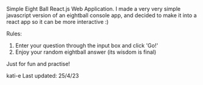 Simple Eight Ball React.js Web Application. 
I made a very very simple javascript version of an eightball console app, and decided to make it into a react app so it can be more interactive :)

Rules:
1. Enter your question through the input box and click 'Go!'
2. Enjoy your random eightball answer (its wisdom is final)

Just for fun and practise!

kati-e
Last updated: 25/4/23